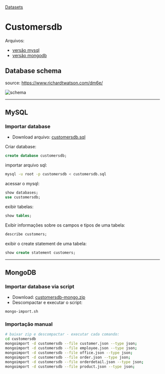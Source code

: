[Datasets](/datasets/datasets.md)

# Customersdb
Arquivos:
- [versão mysql](/datasets/customersdb/mysql/customersdb.sql)
- [versão mongodb](/datasets/customersdb/mongodb/customersdb-mongo.zip)



## Database schema
source: https://www.richardtwatson.com/dm6e/

![schema](/datasets/customersdb/customersdb-schema.png)

---

## MySQL

### Importar database 

- Download arquivo: [customersdb.sql](/datasets/customersdb/mysql/customersdb.sql)

Criar database:
```sql
create database customersdb;
```

importar arquivo sql:

```bash
mysql -u root -p customersdb < customersdb.sql
```

acessar o mysql:
```sql
show databases;
use customersdb;
```

exibir tabelas:
```sql
show tables;
```

Exibir informações sobre os campos e tipos de uma tabela:
```sql
describe customers;
```

exibir o create statement de uma tabela:
```sql
show create statement customers;
```

---

## MongoDB

### Importar database via script
- Download: [customersdb-mongo.zip](/datasets/customersdb/mongodb/customersdb-mongo.zip)
- Descompactar e executar o script:
```bash
mongo-import.sh
```

### Importação manual

```bash
# baixar zip e descompactar - executar cada comando:
cd customersdb
mongoimport -d customersdb --file customer.json --type json;
mongoimport -d customersdb --file employee.json --type json;
mongoimport -d customersdb --file office.json --type json;
mongoimport -d customersdb --file order.json --type json;
mongoimport -d customersdb --file orderdetail.json --type json;
mongoimport -d customersdb --file product.json --type json;
```

